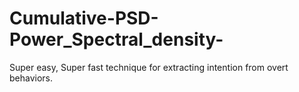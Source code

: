 # Cumulative-PSD-Power_Spectral_density-
Super easy, Super fast technique for extracting intention from overt behaviors. 
